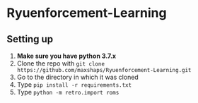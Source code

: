 # Ryuenforcement-Learning

## Setting up
1. **Make sure you have python 3.7.x**
2. Clone the repo with `git clone https://github.com/maxshaps/Ryuenforcement-Learning.git`
3. Go to the directory in which it was cloned
4. Type `pip install -r requirements.txt`
5. Type `python -m retro.import roms`
